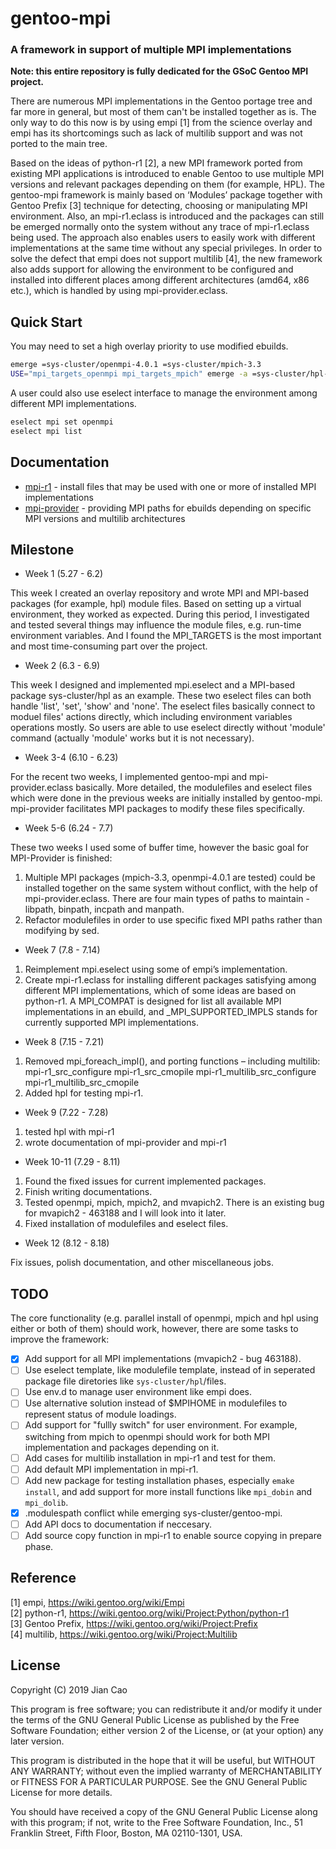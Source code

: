 # gentoo-mpi

### A framework in support of multiple MPI implementations

**Note: this entire repository is fully dedicated for the GSoC Gentoo MPI project.**

There are numerous MPI implementations in the Gentoo portage tree and far more in general, but most of them can't be installed together as is. The only way to do this now is by using empi \[1\] from the science overlay and empi has its shortcomings such as lack of multilib support and was not ported to the main tree.

Based on the ideas of python-r1 \[2\], a new MPI framework ported from existing MPI applications is introduced to enable Gentoo to use multiple MPI versions and relevant packages depending on them (for example, HPL). The gentoo-mpi framework is mainly based on ‘Modules’ package together with Gentoo Prefix \[3\] technique for detecting, choosing or manipulating MPI environment. Also, an mpi-r1.eclass is introduced and the packages can still be emerged normally onto the system without any trace of mpi-r1.eclass being used. The approach also enables users to easily work with different implementations at the same time without any special privileges. In order to solve the defect that empi does not support multilib \[4\], the new framework also adds support for allowing the environment to be configured and installed into different places among different architectures (amd64, x86 etc.), which is handled by using mpi-provider.eclass.

## Quick Start

You may need to set a high overlay priority to use modified ebuilds.

```bash
emerge =sys-cluster/openmpi-4.0.1 =sys-cluster/mpich-3.3
USE="mpi_targets_openmpi mpi_targets_mpich" emerge -a =sys-cluster/hpl-2.0-r3
```

A user could also use eselect interface to manage the environment among different MPI implementations.

```bash
eselect mpi set openmpi
eselect mpi list
```

## Documentation

* [mpi-r1](https://github.com/swordencao/gentoo-mpi/blob/master/docs/mpi-r1.md) - install files that may be used with one or more of installed MPI implementations
* [mpi-provider](https://github.com/swordencao/gentoo-mpi/blob/master/docs/mpi-provider.md) - providing MPI paths for ebuilds depending on specific MPI versions and multilib architectures

## Milestone

* Week 1 (5.27 - 6.2)

This week I created an overlay repository and wrote MPI and MPI-based packages (for example, hpl) module files. Based on setting up a virtual environment, they worked as expected. During this period, I investigated and tested several things may influence the module files, e.g. run-time environment variables. And I found the MPI_TARGETS is the most important and most time-consuming part over the project.

* Week 2 (6.3 - 6.9)

This week I designed and implemented mpi.eselect and a MPI-based package sys-cluster/hpl as an example. These two eselect files can both handle 'list', 'set', 'show' and 'none'. The eselect files basically connect to moduel files' actions directly, which including environment variables operations mostly. So users are able to use eselect directly without 'module' command (actually 'module' works but it is not necessary).

* Week 3-4 (6.10 - 6.23)

For the recent two weeks, I implemented gentoo-mpi and mpi-provider.eclass basically. More detailed, the modulefiles and eselect files which were done in the previous weeks are initially installed by gentoo-mpi. mpi-provider facilitates MPI packages to modify these files specifically.

* Week 5-6 (6.24 - 7.7)

These two weeks I used some of buffer time, however the basic goal for MPI-Provider is finished:

1. Multiple MPI packages (mpich-3.3, openmpi-4.0.1 are tested) could be installed together on the same system without conflict, with the help of mpi-provider.eclass. There are four main types of paths to maintain - libpath, binpath, incpath and manpath.
2. Refactor modulefiles in order to use specific fixed MPI paths rather than modifying by sed.

* Week 7 (7.8 - 7.14)

1. Reimplement mpi.eselect using some of empi’s implementation.
2. Create mpi-r1.eclass for installing different packages satisfying among different MPI implementations, which of some ideas are based on python-r1.  A MPI_COMPAT is designed for list all available MPI implementations in an ebuild, and _MPI_SUPPORTED_IMPLS stands for currently supported MPI implementations.

* Week 8 (7.15 - 7.21)

1. Removed mpi_foreach_impl(), and porting functions – including multilib:
 
mpi-r1_src_configure
mpi-r1_src_cmopile
mpi-r1_multilib_src_configure
mpi-r1_multilib_src_cmopile
 
2. Added hpl for testing mpi-r1.

* Week 9 (7.22 - 7.28)

1. tested hpl with mpi-r1
2. wrote documentation of mpi-provider and mpi-r1

* Week 10-11 (7.29 - 8.11)

1. Found the fixed issues for current implemented packages.
2. Finish writing documentations.
3. Tested openmpi, mpich, mpich2, and mvapich2. There is an existing bug for mvapich2 - 463188 and I will look into it later.
4. Fixed installation of modulefiles and eselect files.

* Week 12 (8.12 - 8.18)

Fix issues, polish documentation, and other miscellaneous jobs.

## TODO

The core functionality (e.g. parallel install of openmpi, mpich and
hpl using either or both of them) should work, however, there are some tasks to improve the framework:

- [x] Add support for all MPI implementations (mvapich2 - bug 463188).
- [ ] Use eselect template, like modulefile template, instead of in seperated package file diretories like `sys-cluster/hpl`/files.
- [ ] Use env.d to manage user environment like empi does.
- [ ] Use alternative solution instead of \$MPIHOME in modulefiles to represent status of module loadings.
- [ ] Add support for "fullly switch" for user environment. For example, switching from mpich to openmpi should work for both MPI implementation and packages depending on it.
- [ ] Add cases for multilib installation in mpi-r1 and test for them.
- [ ] Add default MPI implementation in mpi-r1.
- [ ] Add new package for testing installation phases, especially `emake install`, and add support for more install functions like `mpi_dobin` and `mpi_dolib`.
- [x] .modulespath conflict while emerging sys-cluster/gentoo-mpi.
- [ ] Add API docs to documentation if neccesary.
- [ ] Add source copy function in mpi-r1 to enable source copying in prepare phase.

## Reference

\[1\] empi, https://wiki.gentoo.org/wiki/Empi  
\[2\] python-r1, https://wiki.gentoo.org/wiki/Project:Python/python-r1  
\[3\] Gentoo Prefix, https://wiki.gentoo.org/wiki/Project:Prefix  
\[4\] multilib, https://wiki.gentoo.org/wiki/Project:Multilib

## License

Copyright (C) 2019  Jian Cao

This program is free software; you can redistribute it and/or
modify it under the terms of the GNU General Public License
as published by the Free Software Foundation; either version 2
of the License, or (at your option) any later version.

This program is distributed in the hope that it will be useful,
but WITHOUT ANY WARRANTY; without even the implied warranty of
MERCHANTABILITY or FITNESS FOR A PARTICULAR PURPOSE.  See the
GNU General Public License for more details.

You should have received a copy of the GNU General Public License
along with this program; if not, write to the Free Software
Foundation, Inc., 51 Franklin Street, Fifth Floor, Boston, MA  02110-1301, USA.
